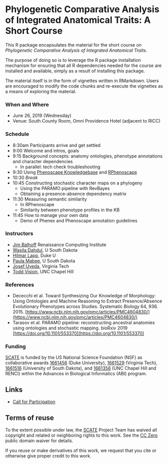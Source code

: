# Phylogenetic Comparative Analysis of Integrated Anatomical Traits: A Short Course

This R package encapsulates the material for the short course on _Phylogenetic Comparative Analysis of Integrated Anatomical Traits_.

The purpose of doing so is to leverage the R package installation mechanism for ensuring that all R dependencies needed for the course are installed and available, simply as a result of installing this package.

The material itself is in the form of vignettes written in RMarkdown. Users are encouraged to modify the code chunks and re-execute the vignettes as a means of exploring the material.

### When and Where

- June 26, 2019 (Wednesday) 
- Venue: South County Room, Omni Providence Hotel (adjacent to RICC)

### Schedule
* 8:30am	Participants arrive and get settled
* 9:00	Welcome and intros, goals
* 9:15	Background concepts: anatomy ontologies, phenotype annotations and character dependencies
    - In parallel: tech check troubleshooting
* 9:30	Using [Phenoscape Knowledgebase] and [RPhenoscape]
* 10:30	_Break_
* 10:45	Constructing stochastic character maps on a phylogeny
    - Using the PARAMO pipeline with RevBayes
    - Obtaining a presence-absence dependency matrix
* 11:30	Measuring semantic similarity
    - In RPhenoscape
    - Similarity between phenotype profiles in the KB
* 11:45	How to manage your own data
    - Demo of Phenex and Phenoscape annotation guidelines
    
### Instructors
- [Jim Balhoff](https://orcid.org/0000-0002-8688-6599) Renaissance Computing Institute
- [Wasila Dahdul](https://scholar.google.com/citations?user=qHfrfGwAAAAJ&hl=en), U South Dakota
- [Hilmar Lapp](https://scholars.duke.edu/person/Hilmar.Lapp), Duke U
- [Paula Mabee](https://www.usd.edu/faculty-and-staff/Paula-Mabee), U South Dakota
- [Josef Uyeda](https://www.uyedalab.com/), Virginia Tech
- [Todd Vision](https://orcid.org/0000-0002-6133-2581), UNC Chapel Hill

### References
- Dececchi et al. Toward Synthesizing Our Knowledge of Morphology: Using Ontologies and Machine Reasoning to Extract Presence/Absence Evolutionary Phenotypes across Studies. Systematic Biology 64, 936. 2015. [https://www.ncbi.nlm.nih.gov/pmc/articles/PMC4604830/](https://www.ncbi.nlm.nih.gov/pmc/articles/PMC4604830/)
- Tarasov et al. PARAMO pipeline: reconstructing ancestral anatomies using ontologies and stochastic mapping. bioRxiv 2019 [https://doi.org/10.1101/553370](https://doi.org/10.1101/553370)

### Funding
[SCATE] is funded by the US National Science Foundation (NSF) as collaborative awards [1661456] (Duke University), [1661529] (Virginia Tech), [1661516] (University of South Dakota), and [1661356] (UNC Chapel Hill and RENCI) within the Advances in Biological Informatics (ABI) program.

    
## Links

* [Call for Participation]

## Terms of reuse

To the extent possible under law, the [SCATE] Project Team has waived all copyright and related or neighboring rights to this work. See the [CC Zero] public domain waiver for details.

If you reuse or make derivatives of this work, we request that you cite or otherwise give proper credit to this work.

[Phenoscape Knowledgebase]: http://beta.phenoscape.org/#/home
[Call for Participation]: https://scate.phenoscape.org/2019-workshop-cfp.html
[SCATE]: http://scate.phenoscape.org
[CC Zero]: https://creativecommons.org/publicdomain/zero/1.0/
[RPhenoscape]: http://rphenoscape.phenoscape.org/
[Evolution Meetings]: https://www.evolutionmeetings.org/evolution-2019---providence.html
[1661456]: https://nsf.gov/awardsearch/showAward?AWD_ID=1661456
[1661529]: https://nsf.gov/awardsearch/showAward?AWD_ID=1661529
[1661356]: https://nsf.gov/awardsearch/showAward?AWD_ID=1661356
[1661516]: https://nsf.gov/awardsearch/showAward?AWD_ID=1661516


